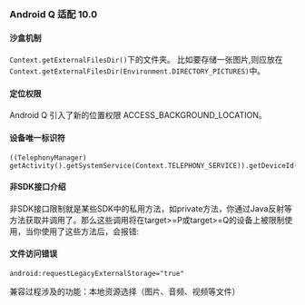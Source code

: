 ### Android Q 适配 10.0

#### 沙盒机制

`Context.getExternalFilesDir()`下的文件夹。
比如要存储一张图片,则应放在`Context.getExternalFilesDir(Environment.DIRECTORY_PICTURES)`中。


#### 定位权限

Android Q 引入了新的位置权限 ACCESS_BACKGROUND_LOCATION。


#### 设备唯一标识符

```
((TelephonyManager) getActivity().getSystemService(Context.TELEPHONY_SERVICE)).getDeviceId()
```

#### 非SDK接口介绍
非SDK接口限制就是某些SDK中的私用方法，如private方法，你通过Java反射等方法获取并调用了。那么这些调用将在target>=P或target>=Q的设备上被限制使用，当你使用了这些方法后，会报错:



#### 文件访问错误
```
android:requestLegacyExternalStorage="true"
```


兼容过程涉及的功能：本地资源选择（图片、音频、视频等文件）
